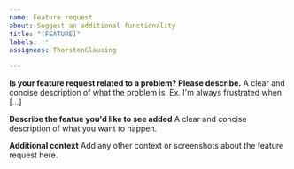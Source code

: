 ```yaml
---
name: Feature request
about: Suggest an additional functionality
title: "[FEATURE]"
labels: ''
assignees: ThorstenClausing

---
```


**Is your feature request related to a problem? Please describe.**
A clear and concise description of what the problem is. Ex. I'm always frustrated when [...]

**Describe the featue you'd like to see added**
A clear and concise description of what you want to happen.

**Additional context**
Add any other context or screenshots about the feature request here.
